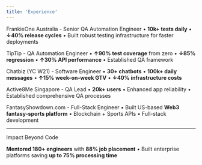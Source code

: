 ```yaml
---
title: 'Experience'
---
```


FrankieOne Australia - Senior QA Automation Engineer • **10k+ tests daily** • **↓40% release cycles** • Built robust testing infrastructure for faster deployments

TipTip - QA Automation Engineer • **↑90% test coverage** from zero • **↓85% regression** • **↑30% API performance** • Established QA framework

Chatbiz (YC W21) - Software Engineer • **30+ chatbots** • **100k+ daily messages** • **↑15% week-on-week GTV** • **↓40% infrastructure costs**

Active8Me Singapore - QA Lead • **20k+ users** • Enhanced app reliability • Established comprehensive QA processes

FantasyShowdown.com - Full-Stack Engineer • Built US-based **Web3 fantasy-sports platform** • Blockchain + Sports APIs • Full-stack development

---

Impact Beyond Code

**Mentored 180+ engineers** with **88% job placement** • Built enterprise platforms saving **up to 75% processing time**